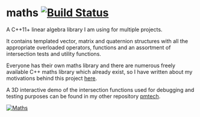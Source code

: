 
# maths [![Build Status](https://travis-ci.org/polymonster/maths.svg?branch=master)](https://travis-ci.org/polymonster/maths)
A C++11+ linear algebra library I am using for multiple projects. 

It contains templated vector, matrix and quaternion structures with all the appropriate overloaded operators, functions and an assortment of intersection tests and utility functions.

Everyone has their own maths library and there are numerous freely available C++ maths library which already exist, so I have written about my motivations behind this project [here](http://www.polymonster.co.uk/articles.html). 

A 3D interactive demo of the intersection functions used for debugging and testing purposes can be found in my other repository [pmtech](https://github.com/polymonster/pmtech). 

[![Maths](images/maths-functions.gif)](https://youtu.be/uR9lfvPL7eE)
